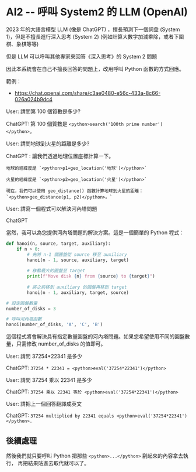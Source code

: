 # AI2 -- 呼叫 System2 的 LLM (OpenAI)

2023 年的大語言模型 LLM (像是 ChatGPT) ，擅長預測下一個詞彙 (System 1)，但是不擅長進行深入思考 (System 2) (例如計算大數字加減乘除，或者下圍棋、象棋等等)

但是 LLM 可以呼叫其他專家來回答《深入思考》的 System 2 問題

因此本系統會在自己不擅長回答的問題上，改用呼叫 Python 函數的方式回應。

範例：

* https://chat.openai.com/share/c3ae0480-e56c-433a-8c66-026a024b9dc4

User: 請問第 100 個質數是多少?

ChatGPT: 第 100 個質數是 `<python>search('100th prime number')</python>`。

User: 請問地球到火星的距離是多少?

ChatGPT : 
    讓我們透過地理位置座標計算一下。

    地球的經緯度是 `<python>p1=geo_location('地球')</python>`

    火星的經緯度是 `<python>p2=geo_location('火星')</python>`

    現在，我們可以使用 geo_distance() 函數計算地球到火星的距離：`<python>geo_distance(p1, p2)</python>。`

User: 請寫一個程式可以解決河內塔問題

ChatGPT

當然，我可以為您提供河內塔問題的解決方案。這是一個簡單的 Python 程式：

```py
def hanoi(n, source, target, auxiliary):
    if n > 0:
        # 先將 n-1 個圓盤從 source 移至 auxiliary
        hanoi(n - 1, source, auxiliary, target)
        
        # 移動最大的圓盤至 target
        print(f"Move disk {n} from {source} to {target}")
        
        # 將之前移到 auxiliary 的圓盤再移到 target
        hanoi(n - 1, auxiliary, target, source)

# 設定圓盤數量
number_of_disks = 3

# 呼叫河內塔函數
hanoi(number_of_disks, 'A', 'C', 'B')
```

這個程式將會解決具有指定數量圓盤的河內塔問題。如果您希望使用不同的圓盤數量，只需修改 number_of_disks 的值即可。

User: 請問 37254*22341 是多少

ChatGPT: `37254 * 22341 = <python>eval('37254*22341')</python>`

User: 請問 37254 乘以 22341 是多少

ChatGPT: `37254 乘以 22341 等於 <python>eval('37254*22341')</python>`


User: 請把上一個回答翻譯成英文

ChatGPT: `37254 multiplied by 22341 equals <python>eval('37254*22341')</python>.`

## 後續處理

然後我們就只要呼叫 Python 把那些 `<python>...</python>` 刮起來的內容拿去執行，
再把結果貼進去取代就可以了。

